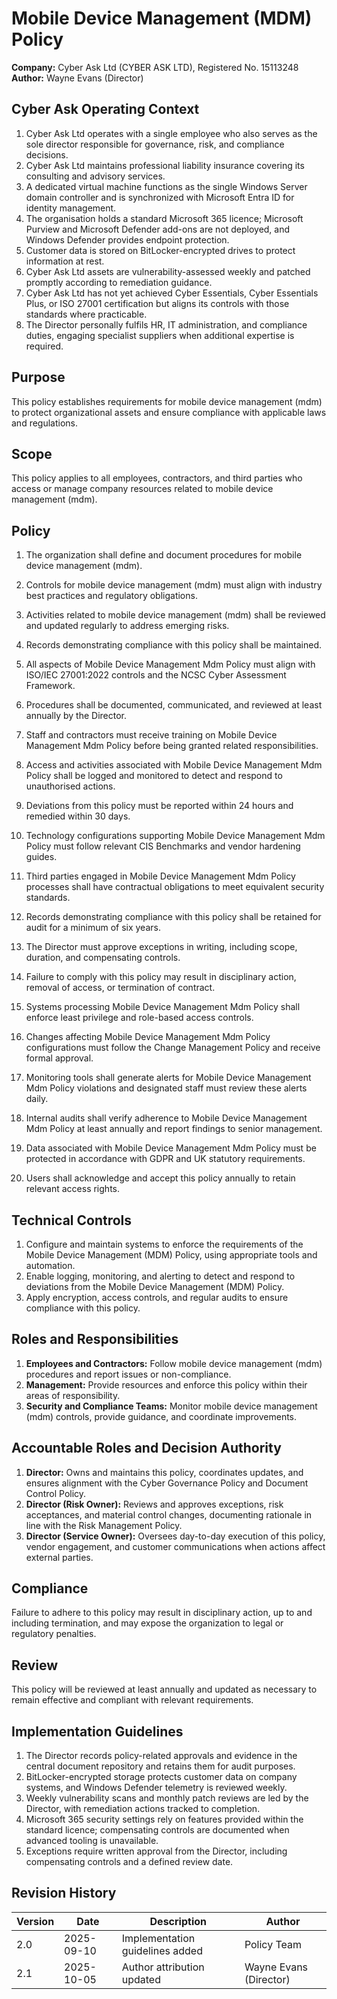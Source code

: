 # Mobile Device Management (MDM) Policy

**Company:** Cyber Ask Ltd (CYBER ASK LTD), Registered No. 15113248  
**Author:** Wayne Evans (Director)

## Cyber Ask Operating Context

1. Cyber Ask Ltd operates with a single employee who also serves as the sole director responsible for governance, risk, and compliance decisions.
2. Cyber Ask Ltd maintains professional liability insurance covering its consulting and advisory services.
3. A dedicated virtual machine functions as the single Windows Server domain controller and is synchronized with Microsoft Entra ID for identity management.
4. The organisation holds a standard Microsoft 365 licence; Microsoft Purview and Microsoft Defender add-ons are not deployed, and Windows Defender provides endpoint protection.
5. Customer data is stored on BitLocker-encrypted drives to protect information at rest.
6. Cyber Ask Ltd assets are vulnerability-assessed weekly and patched promptly according to remediation guidance.
7. Cyber Ask Ltd has not yet achieved Cyber Essentials, Cyber Essentials Plus, or ISO 27001 certification but aligns its controls with those standards where practicable.
8. The Director personally fulfils HR, IT administration, and compliance duties, engaging specialist suppliers when additional expertise is required.



## Purpose

This policy establishes requirements for mobile device management (mdm) to protect organizational assets and ensure compliance with applicable laws and regulations.

## Scope

This policy applies to all employees, contractors, and third parties who access or manage company resources related to mobile device management (mdm).

## Policy
1. The organization shall define and document procedures for mobile device management (mdm).
2. Controls for mobile device management (mdm) must align with industry best practices and regulatory obligations.
3. Activities related to mobile device management (mdm) shall be reviewed and updated regularly to address emerging risks.
4. Records demonstrating compliance with this policy shall be maintained.

1. All aspects of Mobile Device Management Mdm Policy must align with ISO/IEC 27001:2022 controls and the NCSC Cyber Assessment Framework.
2. Procedures shall be documented, communicated, and reviewed at least annually by the Director.
3. Staff and contractors must receive training on Mobile Device Management Mdm Policy before being granted related responsibilities.
4. Access and activities associated with Mobile Device Management Mdm Policy shall be logged and monitored to detect and respond to unauthorised actions.
5. Deviations from this policy must be reported within 24 hours and remedied within 30 days.
6. Technology configurations supporting Mobile Device Management Mdm Policy must follow relevant CIS Benchmarks and vendor hardening guides.
7. Third parties engaged in Mobile Device Management Mdm Policy processes shall have contractual obligations to meet equivalent security standards.
8. Records demonstrating compliance with this policy shall be retained for audit for a minimum of six years.
9. The Director must approve exceptions in writing, including scope, duration, and compensating controls.
10. Failure to comply with this policy may result in disciplinary action, removal of access, or termination of contract.

1. Systems processing Mobile Device Management Mdm Policy shall enforce least privilege and role-based access controls.
2. Changes affecting Mobile Device Management Mdm Policy configurations must follow the Change Management Policy and receive formal approval.
3. Monitoring tools shall generate alerts for Mobile Device Management Mdm Policy violations and designated staff must review these alerts daily.
4. Internal audits shall verify adherence to Mobile Device Management Mdm Policy at least annually and report findings to senior management.
5. Data associated with Mobile Device Management Mdm Policy must be protected in accordance with GDPR and UK statutory requirements.
6. Users shall acknowledge and accept this policy annually to retain relevant access rights.

## Technical Controls

1. Configure and maintain systems to enforce the requirements of the Mobile Device Management (MDM) Policy, using appropriate tools and automation.
2. Enable logging, monitoring, and alerting to detect and respond to deviations from the Mobile Device Management (MDM) Policy.
3. Apply encryption, access controls, and regular audits to ensure compliance with this policy.

## Roles and Responsibilities

1. **Employees and Contractors:** Follow mobile device management (mdm) procedures and report issues or non-compliance.
2. **Management:** Provide resources and enforce this policy within their areas of responsibility.
3. **Security and Compliance Teams:** Monitor mobile device management (mdm) controls, provide guidance, and coordinate improvements.

## Accountable Roles and Decision Authority

1. **Director:** Owns and maintains this policy, coordinates updates, and ensures alignment with the Cyber Governance Policy and Document Control Policy.
2. **Director (Risk Owner):** Reviews and approves exceptions, risk acceptances, and material control changes, documenting rationale in line with the Risk Management Policy.
3. **Director (Service Owner):** Oversees day-to-day execution of this policy, vendor engagement, and customer communications when actions affect external parties.


## Compliance

Failure to adhere to this policy may result in disciplinary action, up to and including termination, and may expose the organization to legal or regulatory penalties.

## Review

This policy will be reviewed at least annually and updated as necessary to remain effective and compliant with relevant requirements.

## Implementation Guidelines
1. The Director records policy-related approvals and evidence in the central document repository and retains them for audit purposes.
2. BitLocker-encrypted storage protects customer data on company systems, and Windows Defender telemetry is reviewed weekly.
3. Weekly vulnerability scans and monthly patch reviews are led by the Director, with remediation actions tracked to completion.
4. Microsoft 365 security settings rely on features provided within the standard licence; compensating controls are documented when advanced tooling is unavailable.
5. Exceptions require written approval from the Director, including compensating controls and a defined review date.


## Revision History

| Version | Date | Description | Author |
| ------- | ---------- | ----------------------- | ------ |
| 2.0     | 2025-09-10 | Implementation guidelines added | Policy Team |
| 2.1     | 2025-10-05 | Author attribution updated | Wayne Evans (Director) |
